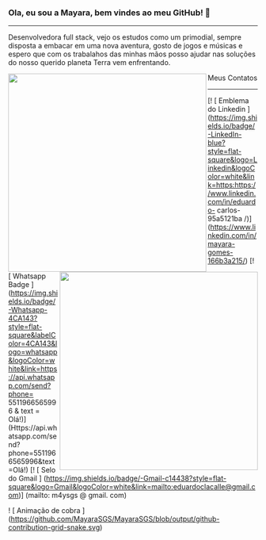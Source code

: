 ### Ola, eu sou a Mayara, bem vindes ao meu GitHub! 👋
_______________________________________________________

Desenvolvedora full stack, vejo os estudos como um primodial, sempre disposta a embacar em uma nova aventura, gosto de jogos e músicas e espero que com os trabalahos das minhas mãos posso ajudar nas soluções do nosso querido planeta Terra vem enfrentando.

<img align = "left" width = "400px" src = "https://github-readme-stats.vercel.app/api/top-langs/?username=MayaraSGS&layout=compact&theme=vision-friendly-dark" />

<img align = "right" width = "400px" src = "https://github-readme-stats.vercel.app/api?username=MayaraSGS&show_icons=true,css&layout=compact&theme=vision-friendly-dark" />

Meus Contatos
_______________________________________________________

[! [ Emblema do Linkedin ] (https://img.shields.io/badge/-LinkedIn-blue?style=flat-square&logo=Linkedin&logoColor=white&link=https:https://www.linkedin.com/in/eduardo- carlos-95a5121ba /)] (https://www.linkedin.com/in/mayara-gomes-166b3a215/)
[! [ Whatsapp Badge ] (https://img.shields.io/badge/-Whatsapp-4CA143?style=flat-square&labelColor=4CA143&logo=whatsapp&logoColor=white&link=https://api.whatsapp.com/send?phone= 5511966565996 & text = Olá!)] (Https://api.whatsapp.com/send?phone=5511966565996&text=Olá!)
[! [ Selo do Gmail ] (https://img.shields.io/badge/-Gmail-c14438?style=flat-square&logo=Gmail&logoColor=white&link=mailto:eduardoclacalle@gmail.com)] (mailto: m4ysgs @ gmail. com)

! [ Animação de cobra ] (https://github.com/MayaraSGS/MayaraSGS/blob/output/github-contribution-grid-snake.svg)

